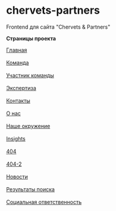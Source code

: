 # chervets-partners
 Frontend для сайта "Chervets & Partners"


<b>Страницы проекта</b>



<a href="https://chervets-partners.vercel.app/">
  Главная
</a>
<br>
<br>
<a href="https://chervets-partners.vercel.app/team.html">
    Команда
</a>
<br>
<br>
<a href="https://chervets-partners.vercel.app/member.html">
    Участник команды
</a>
<br>
<br>
<a href="https://chervets-partners.vercel.app/services.html">
    Экспертиза
</a>
<br>
<br>
<a href="https://chervets-partners.vercel.app/contacts.html">
    Контакты
</a>
<br>
<br>
<a href="https://chervets-partners.vercel.app/about-us.html">
    О нас
</a>
<br>
<br>
<a href="https://chervets-partners.vercel.app/environment.html">
    Наше окружение
</a>
<br>
<br>
<a href="https://chervets-partners.vercel.app/insights.html">
    Insights
</a>
<br>
<br>
<a href="https://chervets-partners.vercel.app/404.html">
    404
</a>
<br>
<br>
<a href="https://chervets-partners.vercel.app/lostpage.html">
    404-2
</a>
<br>
<br>
<a href="https://chervets-partners.vercel.app/news.html">
    Новости
</a>
<br>
<br>
<a href="https://chervets-partners.vercel.app/search.html">
    Результаты поиска
</a>
<br>
<br>
<a href="https://chervets-partners.vercel.app/social-justice.html">
    Социальная ответственность
</a>
<br>
<br>